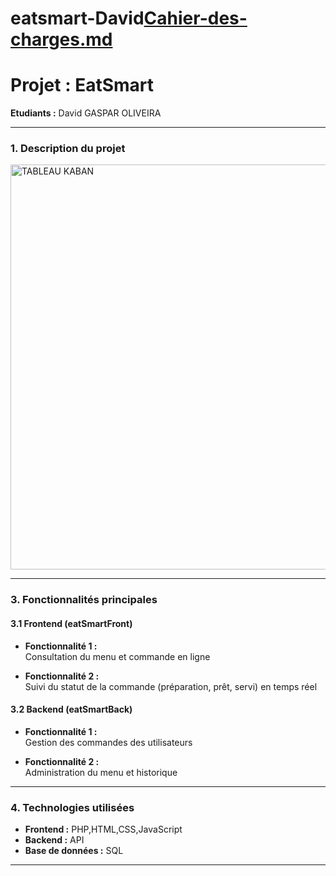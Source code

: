 # eatsmart-David[Cahier-des-charges.md](https://github.com/user-attachments/files/22384323/Cahier-des-charges.md)
# **Projet : EatSmart**

**Etudiants :** David GASPAR OLIVEIRA

---

### **1. Description du projet**


<img width="1152" height="648" alt="TABLEAU KABAN" src="https://github.com/user-attachments/assets/f9e08e4f-e9cd-4c8d-9435-d827d68d00e2" />

---

### **3. Fonctionnalités principales**

#### **3.1 Frontend (eatSmartFront)**

- **Fonctionnalité 1 :**  
  Consultation du menu et commande en ligne
  
- **Fonctionnalité 2 :**  
  Suivi du statut de la commande (préparation, prêt, servi) en temps réel
  
#### **3.2 Backend (eatSmartBack)**

- **Fonctionnalité 1 :**  
  Gestion des commandes des utilisateurs
  
- **Fonctionnalité 2 :**  
  Administration du menu et historique

---

### **4. Technologies utilisées**

- **Frontend :** PHP,HTML,CSS,JavaScript
- **Backend :** API
- **Base de données :** SQL

---




